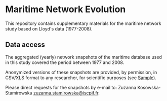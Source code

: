 # Maritime Network Evolution

This repository contains supplementary materials for the maritime network study based on Lloyd's data (1977-2008).

## Data access

The aggregated (yearly) network snapshots of the maritime database used in this study covered the period between 1977 and 2008.

Anonymized versions of these snapshots are provided, by permission, in CSV/XLS format to any researcher, for scientific purposes (see [Sample](Anonimized_Maritime_Network_Snapshot_Sample.xlsx)).

Please direct requests for the snapshots by e-mail to: Zuzanna Kosowska-Stamirowska <zuzanna.stamirowska@iscpif.fr>.
